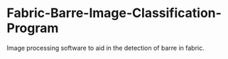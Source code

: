 # Fabric-Barre-Image-Classification-Program
Image processing software to aid in the detection of barre in fabric.
